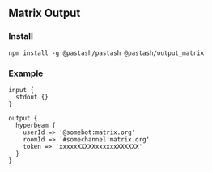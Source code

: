 ## Matrix Output

### Install
```
npm install -g @pastash/pastash @pastash/output_matrix
```

### Example

```
input {
  stdout {}
}

output {
  hyperbeam {
    userId => '@somebot:matrix.org'
    roomId => '#somechannel:matrix.org'
    token => 'xxxxxXXXXXxxxxxxXXXXXX'
  }
}
```
